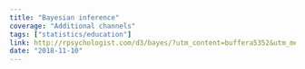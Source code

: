 ```yaml
---
title: "Bayesian inference"
coverage: "Additional channels"
tags: ["statistics/education"]
link: http://rpsychologist.com/d3/bayes/?utm_content=buffera5352&utm_medium=social&utm_source=twitter.com&utm_campaign=buffer
date: "2018-11-10"
---
```

